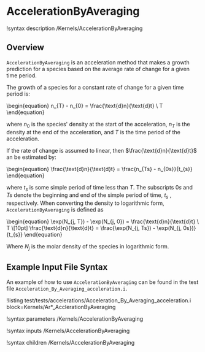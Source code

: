 # AccelerationByAveraging

!syntax description /Kernels/AccelerationByAveraging

## Overview

`AccelerationByAveraging` is an acceleration method that makes a growth prediction for a species based on the average rate of change for a given time period.

The growth of a species for a constant rate of change for a given time period is:

\begin{equation}
n_{T} - n_{0} = \frac{\text{d}n}{\text{d}t} \ T
\end{equation}

where $n_{0}$ is the species' density at the start of the acceleration, $n_{T}$ is the density at the end of the acceleration, and $T$ is the time period of the acceleration.

If the rate of change is assumed to linear, then $\frac{\text{d}n}{\text{d}t}$ an be estimated by:

\begin{equation}
\frac{\text{d}n}{\text{d}t} = \frac{n_{Ts} - n_{0s}}{t_{s}}
\end{equation}

where $t_{s}$ is some simple period of time less than $T$. The subscripts $0s$ and $Ts$ denote the beginning and end of the simple period of time, $t_{s}$ , respectively. When converting the density to logarithmic form,
`AccelerationByAveraging` is defined as

\begin{equation}
\exp(N_{j, T}) - \exp(N_{j, 0}) = \frac{\text{d}n}{\text{d}t} \ T  \\[10pt]
\frac{\text{d}n}{\text{d}t} = \frac{\exp(N_{j, Ts}) - \exp(N_{j, 0s})}{t_{s}}
\end{equation}

Where $N_{j}$ is the molar density of the species in logarithmic form.

## Example Input File Syntax

An example of how to use `AccelerationByAveraging` can be found in the
test file `Acceleration_By_Averaging_acceleration.i`.

!listing test/tests/accelerations/Acceleration_By_Averaging_acceleration.i block=Kernels/Ar*_AcclerationByAveraging

!syntax parameters /Kernels/AccelerationByAveraging

!syntax inputs /Kernels/AccelerationByAveraging

!syntax children /Kernels/AccelerationByAveraging
